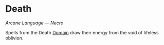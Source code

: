 # Death

*Arcane Language — Necro*

Spells from the Death [Domain]({Spell%20Domains}.md) draw their energy from the void of lifeless oblivion.
